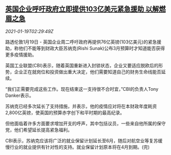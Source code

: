 <!--1611026595000-->
[英国企业呼吁政府立即提供103亿美元紧急援助 以解燃眉之急](https://cn.reuters.com/article/uk-business-covid-aid-0119-idCNKBS29O05T)
------

<div><i>2021-01-19T02:29:49Z</i></div><p>路透伦敦1月19日 - 英国企业周二呼吁政府再提供76亿英镑(103亿美元)的紧急援助，称他们不能等到财政大臣苏纳克(Rishi Sunak)公布3月预算时才知道能否获得更多疫情援助。</p><p>英国工业联盟(CBI)表示，随着英国重新进入封锁状态，企业又要适应脱欧后的形势，企业正在就岗位和投资做出重大决定，他们需要知道自己的财务生命线能否延续。</p><p>“我们正需要完成这些工作。现在结束这一支持很不合时宜，”CBI的负责人Tony Danker表示。</p><p>苏纳克已经多次延长了支持措施，并表示，他的疫情应对将在本财政年度耗资2,800亿英镑，使英国的预算赤字创下和平时期的最高纪录。</p><p>但他面临着许多方面要求增加开支的呼声，其中包括议员，一些来自他所属的保守党，他们希望延长提高紧急福利。</p><p>CBI表示，苏纳克应该将广泛的就业保留计划延长至6月，随后对航空业等复苏缓慢行业的就业提供有针对性的支持。就业保留计划原本将在4月到期。(完)</p>
